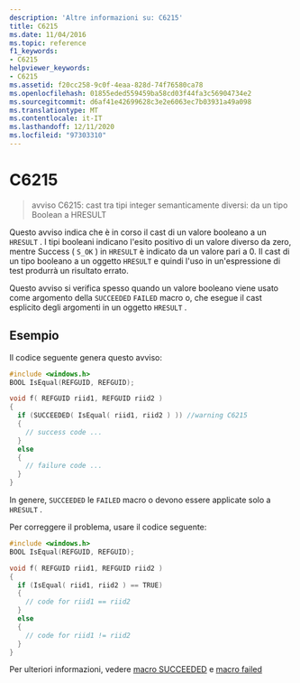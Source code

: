 ```yaml
---
description: 'Altre informazioni su: C6215'
title: C6215
ms.date: 11/04/2016
ms.topic: reference
f1_keywords:
- C6215
helpviewer_keywords:
- C6215
ms.assetid: f20cc258-9c0f-4eaa-828d-74f76580ca78
ms.openlocfilehash: 01855eded559459ba58cd03f44fa3c56904734e2
ms.sourcegitcommit: d6af41e42699628c3e2e6063ec7b03931a49a098
ms.translationtype: MT
ms.contentlocale: it-IT
ms.lasthandoff: 12/11/2020
ms.locfileid: "97303310"
---
```

# <a name="c6215"></a>C6215

> avviso C6215: cast tra tipi integer semanticamente diversi: da un tipo Boolean a HRESULT

Questo avviso indica che è in corso il cast di un valore booleano a un `HRESULT` . I tipi booleani indicano l'esito positivo di un valore diverso da zero, mentre Success ( `S_OK` ) in `HRESULT` è indicato da un valore pari a 0. Il cast di un tipo booleano a un oggetto `HRESULT` e quindi l'uso in un'espressione di test produrrà un risultato errato.

Questo avviso si verifica spesso quando un valore booleano viene usato come argomento della `SUCCEEDED` `FAILED` macro o, che esegue il cast esplicito degli argomenti in un oggetto `HRESULT` .

## <a name="example"></a>Esempio

Il codice seguente genera questo avviso:

```cpp
#include <windows.h>
BOOL IsEqual(REFGUID, REFGUID);

void f( REFGUID riid1, REFGUID riid2 )
{
  if (SUCCEEDED( IsEqual( riid1, riid2 ) )) //warning C6215
  {
    // success code ...
  }
  else
  {
    // failure code ...
  }
}
```

In genere, `SUCCEEDED` le `FAILED` macro o devono essere applicate solo a `HRESULT` .

Per correggere il problema, usare il codice seguente:

```cpp
#include <windows.h>
BOOL IsEqual(REFGUID, REFGUID);

void f( REFGUID riid1, REFGUID riid2 )
{
  if (IsEqual( riid1, riid2 ) == TRUE)
  {
    // code for riid1 == riid2
  }
  else
  {
    // code for riid1 != riid2
  }
}
```

Per ulteriori informazioni, vedere [macro SUCCEEDED](/windows/win32/api/winerror/nf-winerror-succeeded) e [macro failed](/windows/win32/api/winerror/nf-winerror-failed)
